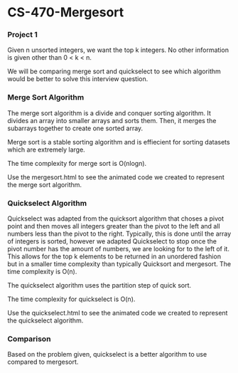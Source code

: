 # CS-470-Mergesort
### Project 1 
Given n unsorted integers, we want the top k integers. No other information is given other than 0 < k < n.

We will be comparing merge sort and quickselect to see which algorithm would be better to solve this interview question.

### Merge Sort Algorithm
The merge sort algorithm is a divide and conquer sorting algorithm. It divides an array into smaller arrays and sorts them.  Then, it merges the subarrays together to create one sorted array.  

Merge sort is a stable sorting algorithm and is effiecient for sorting datasets which are extremely large.

The time complexity for merge sort is O(nlogn).

Use the mergesort.html to see the animated code we created to represent the merge sort algorithm.


### Quickselect Algorithm 
Quickselect was adapted from the quicksort algorithm that choses a pivot point and then moves all integers greater than the pivot to the left and all numbers less than the pivot to the right. Typically, this is done until the array of integers is sorted, however we adapted Quickselect to stop once the pivot number has the amount of numbers, we are looking for to the left of it. This allows for the top k elements to be returned in an unordered fashion but in a smaller time complexity than typically Quicksort and mergesort. The time complexity is O(n).

The quickselect algorithm uses the partition step of quick sort. 

The time complexity for quickselect is O(n).

Use the quickselect.html to see the animated code we created to represent the quickselect algorithm.


### Comparison

Based on the problem given, quickselect is a better algorithm to use compared to mergesort. 
